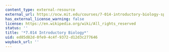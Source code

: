 ```yaml
---
content_type: external-resource
external_url: https://ocw.mit.edu/courses/7-014-introductory-biology-spring-2005/
has_external_license_warning: false
license: https://en.wikipedia.org/wiki/All_rights_reserved
status: ''
title: '*7.014 Introductory Biology*'
uid: ed85d82d-0fe9-4c4f-9372-d12d3c277646
wayback_url: ''
---
```

